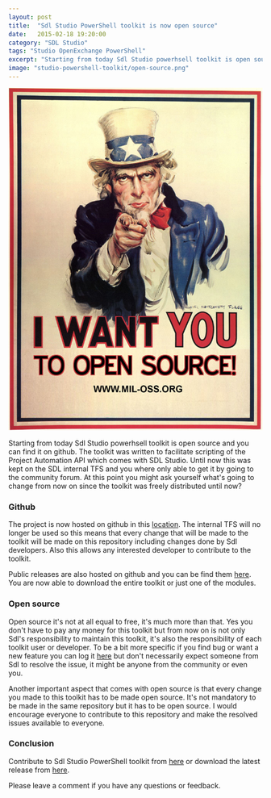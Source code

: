 ```yaml
---
layout: post
title:  "Sdl Studio PowerShell toolkit is now open source"
date:   2015-02-18 19:20:00
category: "SDL Studio"
tags: "Studio OpenExchange PowerShell"
excerpt: "Starting from today Sdl Studio powerhsell toolkit is open source and you can find it on github. The toolkit was written to facilitate scripting of the Project Automation API which comes with SDL Studio. Until now this was kept on the SDL internal TFS and you where only able to get it by going to the community forum. At this point you might ask yourself what's going to change from now on since the toolkit was freely distributed until now?"
image: "studio-powershell-toolkit/open-source.png"
---
```


<img src="/assets/images/posts/studio-powershell-toolkit/open-source.png" alt="Click'n'Deploy" title="Click'n'Deploy" class="img-responsive">

<p class="dropcap">Starting from today Sdl Studio powerhsell toolkit is open source and you can find it on github. The toolkit was written to facilitate scripting of the Project Automation API which comes with SDL Studio. Until now this was kept on the SDL internal TFS and you where only able to get it by going to the community forum. At this point you might ask yourself what's going to change from now on since the toolkit was freely distributed until now?</p>

### Github ###

The project is now hosted on github in this [location](https://github.com/sdl/Sdl-studio-powershell-toolkit). The internal TFS will no longer be used so this means that every change that will be made to the toolkit will be made on this repository including changes done by Sdl developers. Also this allows any interested developer to contribute to the toolkit. 

Public releases are also hosted on github and you can be find them [here](https://github.com/sdl/Sdl-studio-powershell-toolkit/releases/). You are now able to download the entire toolkit or just one of the modules. 
  
### Open source ###

Open source it's not at all equal to free, it's much more than that. Yes you don't have to pay any money for this toolkit but from now on is not only Sdl's responsibility to maintain this toolkit, it's also the responsibility of each toolkit user or developer. To be a bit more specific if you find bug or want a new feature you can log it [here](https://github.com/sdl/Sdl-studio-powershell-toolkit/issues) but don't necessarily expect someone from Sdl to resolve the issue, it might be anyone from the community or even you.

Another important aspect that comes with open source is that every change you made to this toolkit has to be made open source. It's not mandatory to be made in the same repository but it has to be open source. I would encourage everyone to contribute to this repository and make the resolved issues available to everyone.
  
### Conclusion ###

Contribute to Sdl Studio PowerShell toolkit from [here](https://github.com/sdl/Sdl-studio-powershell-toolkit) or download the latest release from [here](https://github.com/sdl/Sdl-studio-powershell-toolkit/releases/tag/1.0.0.0). 

Please leave a comment if you have any questions or feedback.